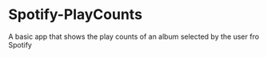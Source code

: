 # Spotify-PlayCounts
A basic app that shows the play counts of an album selected by the user fro Spotify
